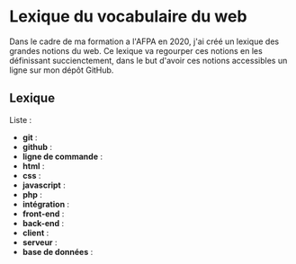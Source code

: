 # Lexique du vocabulaire du web

Dans le cadre de ma formation a l'AFPA en 2020, j'ai créé un lexique des grandes notions du web.
Ce lexique va regourper ces notions en les définissant succienctement, dans le but d'avoir ces notions accessibles un ligne sur mon dépôt GitHub.

## Lexique

Liste : 

- **git** :
- **github** :
- **ligne de commande** :
- **html** :
- **css** :
- **javascript** :
- **php** :
- **intégration** :
- **front-end** :
- **back-end** :
- **client** :
- **serveur** :
- **base de données** :
